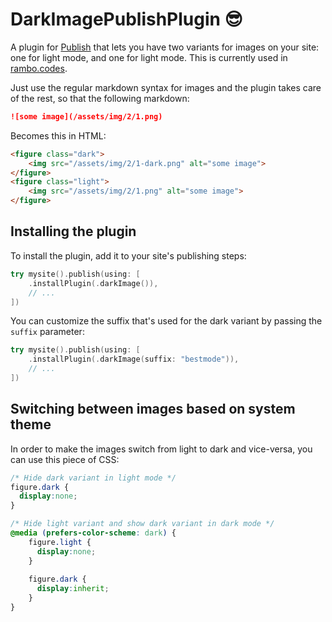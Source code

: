 # DarkImagePublishPlugin 😎

A plugin for [Publish](https://github.com/JohnSundell/Publish) that lets you have two variants for images on your site: one for light mode, and one for light mode. This is currently used in [rambo.codes](https://rambo.codes).

Just use the regular markdown syntax for images and the plugin takes care of the rest, so that the following markdown:

```markdown
![some image](/assets/img/2/1.png)
```

Becomes this in HTML:

```html
<figure class="dark">
    <img src="/assets/img/2/1-dark.png" alt="some image">
</figure>
<figure class="light">
    <img src="/assets/img/2/1.png" alt="some image">
</figure>
```

## Installing the plugin

To install the plugin, add it to your site's publishing steps:

```swift
try mysite().publish(using: [
    .installPlugin(.darkImage()),
    // ...
])
```

You can customize the suffix that's used for the dark variant by passing the `suffix` parameter:

```swift
try mysite().publish(using: [
    .installPlugin(.darkImage(suffix: "bestmode")),
    // ...
])
```

## Switching between images based on system theme

In order to make the images switch from light to dark and vice-versa, you can use this piece of CSS:

```css
/* Hide dark variant in light mode */
figure.dark {
  display:none;
}

/* Hide light variant and show dark variant in dark mode */
@media (prefers-color-scheme: dark) {
    figure.light {
      display:none;
    }
  
    figure.dark {
      display:inherit;
    }
}
```
